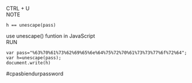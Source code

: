 CTRL + U <br>
NOTE

    h == unescape(pass)

use   unescape()   funtion in JavaScript <br>
RUN

    var pass="%63%70%61%73%62%69%65%6e%64%75%72%70%61%73%73%77%6f%72%64";
    var h=unescape(pass);
    document.write(h)

#cpasbiendurpassword
